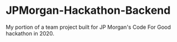 # JPMorgan-Hackathon-Backend
My portion of a team project built for JP Morgan's Code For Good hackathon in 2020. 
